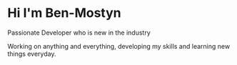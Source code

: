 # Hi I'm Ben-Mostyn

Passionate Developer who is new in the industry

Working on anything and everything, developing my skills and learning new things everyday.

